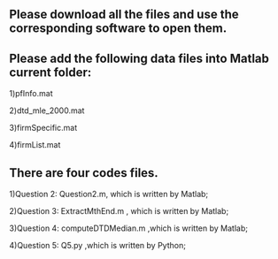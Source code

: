 Please download all the files and use the corresponding software to open them.
------
Please add the following data files into Matlab current folder:
------
1)pfInfo.mat  

2)dtd_mle_2000.mat

3)firmSpecific.mat

4)firmList.mat

There are four codes files.
-----
1)Question 2: Question2.m, which is written by Matlab;

2)Question 3: ExtractMthEnd.m , which is written by Matlab; 

3)Question 4: computeDTDMedian.m ,which is written by Matlab; 

4)Question 5: Q5.py ,which is written by Python;     

